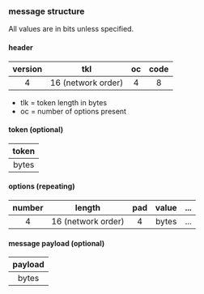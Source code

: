 ### message structure

All values are in bits unless specified.

#### header
| version  | tkl | oc | code |
| :--: | :--: |  :--: | :--: |
| 4 | 16 (network order) | 4 | 8 |

* tlk = token length in bytes
* oc = number of options present

#### token (optional)
| token |
| :--: |
| bytes |
#### options (repeating)
| number  | length | pad | value | ... | 
| :--: | :--: |  :--: | :--: | :--: | 
| 4 | 16 (network order) | 4 | bytes | ... |
#### message payload (optional)
| payload |
| :--: |
| bytes |